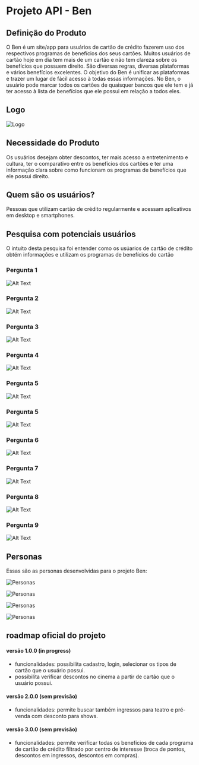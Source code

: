 # Projeto API - Ben

## Definição do Produto
O Ben é um site/app para usuários de cartão de crédito fazerem uso dos respectivos programas de benefícios dos seus cartões. Muitos usuários de cartão hoje em dia tem mais de um cartão e não tem clareza sobre os benefícios que possuem direito. São diversas regras, diversas plataformas e vários benefícios excelentes. O objetivo do Ben é unificar as plataformas e trazer um lugar de fácil acesso à todas essas informações. 
No Ben, o usuário pode marcar todos os cartões de quaisquer bancos que ele tem e já ter acesso à lista de benefícios que ele possui em relação a todos eles. 

## Logo
![Logo](src/assets/img/logo-certinho.png)

## Necessidade do Produto
Os usuários desejam obter descontos, ter mais acesso a entretenimento e cultura, ter o comparativo entre os benefícios dos cartões e ter uma informação clara sobre como funcionam os programas de benefícios que ele possui direito. 

## Quem são os usuários?
Pessoas que utilizam cartão de crédito regularmente e acessam aplicativos em desktop e smartphones.

## Pesquisa com potenciais usuários 
O intuito desta pesquisa foi entender como os usúarios de cartão de crédito obtém informações e utilizam os programas de benefícios do cartão

### Pergunta 1
![Alt Text](src/assets/img/Q1.jpg)

### Pergunta 2
![Alt Text](src/assets/img/Q2.jpg)

### Pergunta 3
![Alt Text](src/assets/img/Q3.jpg)

### Pergunta 4
![Alt Text](src/assets/img/Q4.jpg)

### Pergunta 5
![Alt Text](src/assets/img/Q5.jpg)

### Pergunta 5
![Alt Text](src/assets/img/Q5.jpg)

### Pergunta 6
![Alt Text](src/assets/img/Q6.jpg)

### Pergunta 7
![Alt Text](src/assets/img/Q7.jpg)

### Pergunta 8
![Alt Text](src/assets/img/Q8.jpg)

### Pergunta 9
![Alt Text](src/assets/img/Q9.jpg)

## Personas
Essas são as personas desenvolvidas para o projeto Ben: 

![Personas](src/assets/img/persona1.jpg)

![Personas](src/assets/img/persona2.jpg)

![Personas](src/assets/img/persona3.jpg)

![Personas](src/assets/img/persona4.jpg)

## roadmap oficial do projeto

#### versão 1.0.0 (in progress)
- funcionalidades: possibilita cadastro, login, selecionar os tipos de cartão que o usuário possui.
- possibilita verificar descontos no cinema a partir de cartão que o usuário possui.

#### versão 2.0.0 (sem previsão)
- funcionalidades: permite buscar também ingressos para teatro e pré-venda com desconto para shows.

#### versão 3.0.0 (sem previsão)
- funcionalidades: permite verificar todas os benefícios de cada programa de cartão de crédito filtrado por centro de interesse (troca de pontos, descontos em ingressos, descontos em compras).